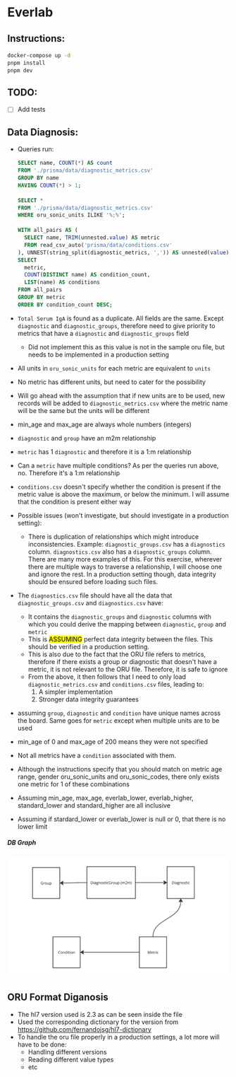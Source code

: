 # Everlab

## Instructions:

```sh
docker-compose up -d
pnpm install
pnpm dev
```

## TODO:

- [ ] Add tests

## Data Diagnosis:

- Queries run:

  ```sql
  SELECT name, COUNT(*) AS count
  FROM './prisma/data/diagnostic_metrics.csv'
  GROUP BY name
  HAVING COUNT(*) > 1;

  SELECT *
  FROM './prisma/data/diagnostic_metrics.csv'
  WHERE oru_sonic_units ILIKE '%;%';

  WITH all_pairs AS (
    SELECT name, TRIM(unnested.value) AS metric
    FROM read_csv_auto('prisma/data/conditions.csv'
  ), UNNEST(string_split(diagnostic_metrics, ',')) AS unnested(value))
  SELECT
    metric,
    COUNT(DISTINCT name) AS condition_count,
    LIST(name) AS conditions
  FROM all_pairs
  GROUP BY metric
  ORDER BY condition_count DESC;
  ```

- `Total Serum IgA` is found as a duplicate. All fields are the same. Except `diagnostic` and `diagnostic_groups`, therefore need to give priority to metrics that have a `diagnostic` and `diagnostic_groups` field
  - Did not implement this as this value is not in the sample oru file, but needs to be implemented in a production setting
- All units in `oru_sonic_units` for each metric are equivalent to `units`
- No metric has different units, but need to cater for the possibility
- Will go ahead with the assumption that if new units are to be used, new records will be added to `diagnostic_metrics.csv` where the metric name will be the same but the units will be different
- min_age and max_age are always whole numbers (integers)
- `diagnostic` and `group` have an m2m relationship
- `metric` has 1 `diagnostic` and therefore it is a 1:m relationship
- Can a `metric` have multiple conditions? As per the queries run above, no. Therefore it's a 1:m relationship
- `conditions.csv` doesn't specify whether the condition is present if the metric value is above the maximum, or below the minimum. I will assume that the condition is present either way
- Possible issues (won't investigate, but should investigate in a production setting):
  - There is duplication of relationships which might introduce inconsistencies. Example: `diagnostic_groups.csv` has a `diagnostics` column. `diagnostics.csv` also has a `diagnostic_groups` column. There are many more examples of this. For this exercise, wherever there are multiple ways to traverse a relationship, I will choose one and ignore the rest. In a production setting though, data integrity should be ensured before loading such files.
- The `diagnostics.csv` file should have all the data that `diagnostic_groups.csv` and `diagnostics.csv` have:
  - It contains the `diagnostic_groups` and `diagnostic` columns with which you could derive the mapping between `diagnostic`, `group` and `metric`
  - This is <mark>ASSUMING</mark> perfect data integrity between the files. This should be verified in a production setting.
  - This is also due to the fact that the ORU file refers to metrics, therefore if there exists a group or diagnostic that doesn't have a metric, it is not relevant to the ORU file. Therefore, it is safe to ignore
  - From the above, it then follows that I need to only load `diagnostic_metrics.csv` and `conditions.csv` files, leading to:
    1. A simpler implementation
    1. Stronger data integrity guarantees
- assuming `group`, `diagnostic` and `condition` have unique names across the board. Same goes for `metric` except when multiple units are to be used
- min_age of 0 and max_age of 200 means they were not specified
- Not all metrics have a `condition` associated with them.
- Although the instructions specify that you should match on metric age range, gender oru_sonic_units and oru_sonic_codes, there only exists one metric for 1 of these combinations
- Assuming min_age, max_age, everlab_lower, everlab_higher, standard_lower and standard_higher are all inclusive
- Assuming if stardard_lower or everlab_lower is null or 0, that there is no lower limit

##### DB Graph

![DB Graph](prisma/db-graph.png)

## ORU Format Diganosis

- The hl7 version used is 2.3 as can be seen inside the file
- Used the corresponding dictionary for the version from https://github.com/fernandojsg/hl7-dictionary
- To handle the oru file properly in a production settings, a lot more will have to be done:
  - Handling different versions
  - Reading different value types
  - etc
